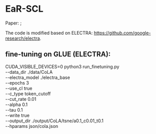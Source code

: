 # EaR-SCL
Paper: ;

The code is modified based on ELECTRA: https://github.com/google-research/electra.

## fine-tuning on GLUE (ELECTRA):

CUDA_VISIBLE_DEVICES=0 python3 run_finetuning.py \
        --data_dir ./data/CoLA \
        --electra_model ./electra_base \
        --epochs 3 \
        --use_cl true \
        --c_type token_cutoff \
        --cut_rate 0.01 \
        --alpha 0.1 \
        --tau 0.1 \
        --write true \
        --output_dir ./output/CoLA/tsne/a0.1_c0.01_t0.1 \
        --hparams json/cola.json



